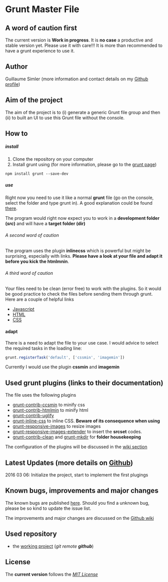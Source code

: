 Grunt Master File
===============================

A word of caution first
----
The current version is **Work in progress**. It is **no case** a productive and stable version yet. Please use it with care!!!
It is more than recommended to have a grunt experience to use it. 


Author
----
Guillaume Simler (more information and contact details on my [Github profile](https://github.com/guillaumesimler))


Aim of the project
------
The aim of the project is to (i) generate a generic Grunt file group and then (ii) to built an UI to use this Grunt file without the console. 

How to 
-----

##### install

1. Clone the repository on your computer
2. Install grunt using (for more information, please go to the [grunt page](http://gruntjs.com/getting-started))

```shell
npm install grunt --save-dev
```

##### use 

Right now you need to use it like a normal **grunt** file (go on the console, select the folder and type grunt in). A good explanation could be found [there](https://24ways.org/2013/grunt-is-not-weird-and-hard/).

The program would right now expect you to work in a **development folder (_src_)** and will have a **target folder (__dir__)**

###### A second word of caution
The program uses the plugin __inlinecss__ which is powerful but might be surprising, especially with links. **Please have a look at your file and adapt it before you kick the htmlmnin**. 

###### A third word of caution
Your files need to be clean (error free) to work with the plugins. So it would be good practice to check the files before sending them through grunt. Here are a couple of helpful links
* [Javascript](http://jshint.com/)
* [HTML](https://validator.w3.org/#validate_by_input)
* [CSS](http://www.css-validator.org/#validate_by_input)


#### adapt
There is a need to adapt the file to your use case. I would advice to select the required tasks in the loading line:
```js
grunt.registerTask('default', ['cssmin', 'imagemin'])
````
Currently I would use the plugin __cssmin__ and __imagemin__


Used grunt plugins (links to their documentation)
-----
The file uses the following plugins
* [grunt-contrib-ccsmin](https://github.com/gruntjs/grunt-contrib-cssmin) to minify css
* [grunt-contrib-htmlmin](https://github.com/gruntjs/grunt-contrib-htmlmin) to minify html
* [grunt-contrib-uglify](https://github.com/gruntjs/grunt-contrib-uglify)
* [grunt-inline-css](https://github.com/jgallen23/grunt-inline-css) to inline CSS. **Beware of its consequence when using**
* [grunt-responsive-images](https://github.com/andismith/grunt-responsive-images) to resize images
* [grunt-responsive-images-extender](https://github.com/smaxtastic/grunt-responsive-images-extender) to insert the __srcset__ codes.
* [grunt-contrib-clean](https://github.com/gruntjs/grunt-contrib-clean) and [grunt-mkdir](https://www.npmjs.com/package/grunt-mkdir) for __folder housekeeping__

The configuration of the plugins will be discussed in the [wiki section](https://github.com/guillaumesimler/gruntmaster/wiki)

Latest Updates (more details on [Github](https://github.com/guillaumesimler/gruntmaster/commits/master))
------

2016 03 06: Initialize the project, start to implement the first plugings


Known bugs, improvements and major changes
------
The known bugs are published [here](https://github.com/guillaumesimler/gruntmaster/issues). Should you find a unknown bug, please be so kind to update the issue list. 

The improvements and major changes are discussed on the [Github wiki](https://github.com/guillaumesimler/gruntmaster/wiki)

Used repository 
----
* the [working project](https://github.com/guillaumesimler/gruntmaster) (_git remote **github**_)


License
------
The **current version** follows the [_MIT License_](https://github.com/guillaumesimler/gruntmaster/blob/master/LICENSE.txt) 